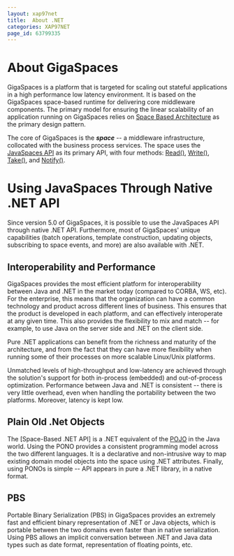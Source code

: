 ```yaml
---
layout: xap97net
title:  About .NET
categories: XAP97NET
page_id: 63799335
---
```


# About GigaSpaces

GigaSpaces is a platform that is targeted for scaling out stateful applications in a high performance low latency environment. It is based on the GigaSpaces space-based runtime for delivering core middleware components. The primary model for ensuring the linear scalability of an application running on GigaSpaces relies on [Space Based Architecture](/product_overview/Concepts.html#Concepts-SpaceBasedArchitecture) as the primary design pattern.

The core of GigaSpaces is the _**space**_ -- a middleware infrastructure, collocated with the business process services. The space uses the [JavaSpaces API](/product_overview/Concepts.html#Concepts-TupleSpace) as its primary API, with four methods: [Read()](/product_overview/Concepts.html#Concepts-SpaceBasicConcepts), [Write()](/product_overview/Concepts.html#Concepts-SpaceBasicConcepts), [Take()](/product_overview/Concepts.html#Concepts-SpaceBasicConcepts), and [Notify()](/product_overview/Concepts.html#Concepts-SpaceBasicConcepts).

# Using JavaSpaces Through Native .NET API

Since version 5.0 of GigaSpaces, it is possible to use the JavaSpaces API through native .NET API. Furthermore, most of GigaSpaces' unique capabilities (batch operations, template construction, updating objects, subscribing to space events, and more) are also available with .NET.

## Interoperability and Performance

GigaSpaces provides the most efficient platform for interoperability between Java and .NET in the market today (compared to CORBA, WS, etc). For the enterprise, this means that the organization can have a common technology and product across different lines of business. This ensures that the product is developed in each platform, and can effectively interoperate at any given time. This also provides the flexibility to mix and match -- for example, to use Java on the server side and .NET on the client side.

Pure .NET applications can benefit from the richness and maturity of the architecture, and from the fact that they can have more flexibility when running some of their processes on more scalable Linux/Unix platforms.

Unmatched levels of high-throughput and low-latency are achieved through the solution's support for both in-process (embedded) and out-of-process optimization. Performance between Java and .NET is consistent -- there is very little overhead, even when handling the portability between the two platforms. Moreover, latency is kept low.

## Plain Old .Net Objects

The [Space-Based .NET API] is a .NET equivalent of the [POJO]({%latestjavaurl%}/POJO-Support.html) in the Java world. Using the PONO provides a consistent programming model across the two different languages. It is a declarative and non-intrusive way to map existing domain model objects into the space using .NET attributes. Finally, using PONOs is simple -- API appears in pure a .NET library, in a native format.

## PBS

Portable Binary Serialization (PBS) in GigaSpaces provides an extremely fast and efficient binary representation of .NET or Java objects, which is portable between the two domains even faster than in native serialization. Using PBS allows an implicit conversation between .NET and Java data types such as date format, representation of floating points, etc.
